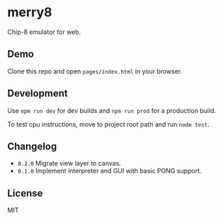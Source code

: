 # merry8
Chip-8 emulator for web.


## Demo
Clone this repo and open `pages/index.html` in your browser.


## Development
Use `npm run dev` for dev builds and `npm run prod` for a production build.

To test cpu instructions, move to project root path and run `node test`.


## Changelog
* `0.2.0` Migrate view layer to canvas.
* `0.1.0` Implement interpreter and GUI with basic PONG support.


## License
MIT
